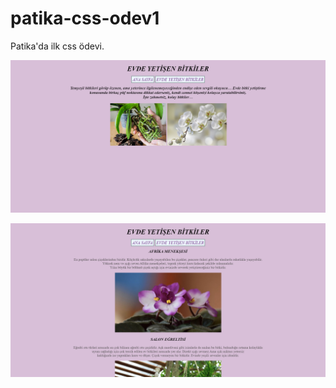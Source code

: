 # patika-css-odev1

Patika'da ilk css ödevi.

![github](img/screenshot.png)

![github](img/screenshot2.png)
